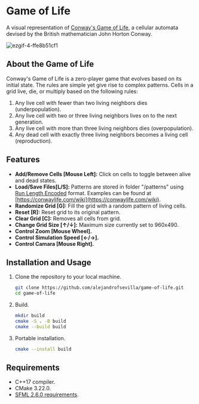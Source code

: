 # Game of Life

A visual representation of [Conway's Game of Life](https://en.wikipedia.org/wiki/Conway%27s_Game_of_Life), a cellular automata devised by the British mathematician John Horton Conway.

![ezgif-4-ffe8b51cf1](https://github.com/alejandrofsevilla/game-of-life/assets/110661590/2f0afaf2-a0fe-45b1-b5d5-be2378734f2b)

## About the Game of Life

Conway's Game of Life is a zero-player game that evolves based on its initial state. The rules are simple yet give rise to complex patterns. Cells in a grid live, die, or multiply based on the following rules:
1. Any live cell with fewer than two living neighbors dies (underpopulation).
2. Any live cell with two or three living neighbors lives on to the next generation.
3. Any live cell with more than three living neighbors dies (overpopulation).
4. Any dead cell with exactly three living neighbors becomes a living cell (reproduction).

## Features

- **Add/Remove Cells [Mouse Left]:** Click on cells to toggle between alive and dead states.
- **Load/Save Files[L/S]:** Patterns are stored in folder "/patterns" using [Run Length Encoded](https://conwaylife.com/wiki/Run_Length_Encoded) format. Examples can be found at [https://conwaylife.com/wiki](https://conwaylife.com/wiki).
- **Randomize Grid [G]:** Fill the grid with a random pattern of living cells.
- **Reset [R]:** Reset grid to its original pattern.
- **Clear Grid [C]:** Removes all cells from grid.
- **Change Grid Size [↑/↓]:** Maximum size currently set to 960x490.
- **Control Zoom [Mouse Wheel].**
- **Control Simulation Speed [←/→].**
- **Control Camara [Mouse Right].**

## Installation and Usage

1. Clone the repository to your local machine.
   ```bash
   git clone https://github.com/alejandrofsevilla/game-of-life.git
   cd game-of-life
2. Build.
   ```bash    
   mkdir build
   cmake -S . -B build
   cmake --build build
3. Portable installation.
   ```bash
   cmake --install build

## Requirements
* C++17 compiler.
* CMake 3.22.0.
* [SFML 2.6.0 requirements](https://www.sfml-dev.org/tutorials/2.6/start-cmake.php#requirements).
